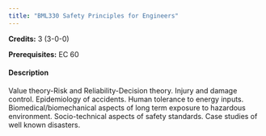 ```yaml
---
title: "BML330 Safety Principles for Engineers"
---
```

**Credits:** 3 (3-0-0)

**Prerequisites:** EC 60

#### Description
Value theory-Risk and Reliability-Decision theory. Injury and damage control. Epidemiology of accidents. Human tolerance to energy inputs. Biomedical/biomechanical aspects of long term exposure to hazardous environment. Socio-technical aspects of safety standards. Case studies of well known disasters.